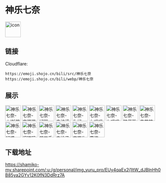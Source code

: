 # 神乐七奈
<img src="https://emoji.shojo.cn/bili/src/神乐七奈/icon.png" width="50" height="50" alt="icon">

## 链接
Cloudflare:
```
https://emoji.shojo.cn/bili/src/神乐七奈
https://emoji.shojo.cn/bili/webp/神乐七奈
```
## 展示
<img src="https://emoji.shojo.cn/bili/src/神乐七奈/神乐七奈-dd斩首.png" width="50" height="50" alt="神乐七奈-dd斩首">
<img src="https://emoji.shojo.cn/bili/src/神乐七奈/神乐七奈-变猫猫.png" width="50" height="50" alt="神乐七奈-变猫猫">
<img src="https://emoji.shojo.cn/bili/src/神乐七奈/神乐七奈-好耶.png" width="50" height="50" alt="神乐七奈-好耶">
<img src="https://emoji.shojo.cn/bili/src/神乐七奈/神乐七奈-卖柠檬.png" width="50" height="50" alt="神乐七奈-卖柠檬">
<img src="https://emoji.shojo.cn/bili/src/神乐七奈/神乐七奈-你好.png" width="50" height="50" alt="神乐七奈-你好">
<img src="https://emoji.shojo.cn/bili/src/神乐七奈/神乐七奈-七哩哩.png" width="50" height="50" alt="神乐七奈-七哩哩">
<img src="https://emoji.shojo.cn/bili/src/神乐七奈/神乐七奈-七哩哩增加.png" width="50" height="50" alt="神乐七奈-七哩哩增加">
<img src="https://emoji.shojo.cn/bili/src/神乐七奈/神乐七奈-随便画画.png" width="50" height="50" alt="神乐七奈-随便画画">
<img src="https://emoji.shojo.cn/bili/src/神乐七奈/神乐七奈-辛苦辣.png" width="50" height="50" alt="神乐七奈-辛苦辣">
<img src="https://emoji.shojo.cn/bili/src/神乐七奈/神乐七奈-疑惑.png" width="50" height="50" alt="神乐七奈-疑惑">
<img src="https://emoji.shojo.cn/bili/src/神乐七奈/神乐七奈-擦玻璃.png" width="50" height="50" alt="神乐七奈-擦玻璃">
<img src="https://emoji.shojo.cn/bili/src/神乐七奈/神乐七奈-剪刀手.png" width="50" height="50" alt="神乐七奈-剪刀手">
<img src="https://emoji.shojo.cn/bili/src/神乐七奈/神乐七奈-卖桃子.png" width="50" height="50" alt="神乐七奈-卖桃子">
<img src="https://emoji.shojo.cn/bili/src/神乐七奈/神乐七奈-忘崽牛奶.png" width="50" height="50" alt="神乐七奈-忘崽牛奶">
<img src="https://emoji.shojo.cn/bili/src/神乐七奈/神乐七奈-震惊.png" width="50" height="50" alt="神乐七奈-震惊">

## 下载地址

https://shamiko-my.sharepoint.com/:u:/g/personal/img_yuru_pro/EUy4qaEx2j1ItW_dJBlnHh0B85ya2GYv12K0fN3DdRrz7A